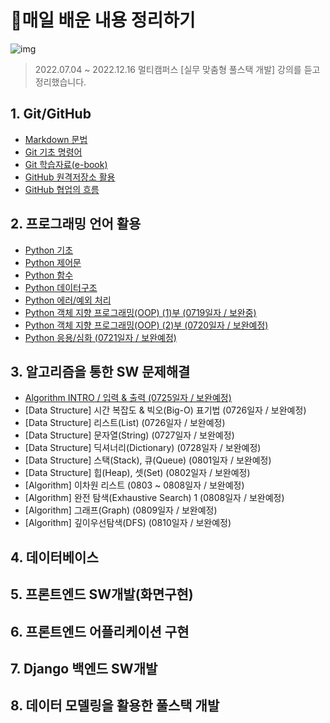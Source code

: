 # 💾매일 배운 내용 정리하기

![img](https://media.tenor.com/images/4c62b8664b2aa5d5c16e080936e52a88/tenor.gif)

> 2022.07.04 ~ 2022.12.16 멀티캠퍼스 [실무 맞춤형 풀스택 개발] 강의를 듣고 정리했습니다.

## 1. Git/GitHub

* [Markdown 문법](notes/markdown_gram.md)
* [Git 기초 명령어](notes/git_command.md)
* [Git 학습자료(e-book)](http://git-scm.com/book/ko/v2)
* [GitHub 원격저장소 활용](notes/remote_repo.md)
* [GitHub 협업의 흐름](notes/github_flow.md)

## 2. 프로그래밍 언어 활용

* [Python 기초](notes/py_basics.md)
* [Python 제어문](notes/py_ctrlstate.md)
* [Python 함수](notes/py_function.md) 
* [Python 데이터구조](notes/py_datast.md)
* [Python 에러/예외 처리](notes/py_error.md)
* [Python 객체 지향 프로그래밍(OOP) (1)부 (0719일자 / 보완중)](notes/py_OOP1.md)
* [Python 객체 지향 프로그래밍(OOP) (2)부 (0720일자 / 보완예정)](notes/py_OOP2.md)
* [Python 응용/심화 (0721일자 / 보완예정)](notes/py_final.md)

## 3. 알고리즘을 통한 SW 문제해결

* [Algorithm INTRO / 입력 & 출력 (0725일자 / 보완예정)](notes/algo_intro.md)
* [Data Structure] 시간 복잡도 & 빅오(Big-O) 표기법 (0726일자 / 보완예정)
* [Data Structure] 리스트(List) (0726일자 / 보완예정)
* [Data Structure] 문자열(String) (0727일자 / 보완예정)
* [Data Structure] 딕셔너리(Dictionary) (0728일자 / 보완예정)
* [Data Structure] 스택(Stack), 큐(Queue) (0801일자 / 보완예정)
* [Data Structure] 힙(Heap), 셋(Set) (0802일자 / 보완예정)
* [Algorithm] 이차원 리스트 (0803 ~ 0808일자 / 보완예정)
* [Algorithm] 완전 탐색(Exhaustive Search) 1 (0808일자 / 보완예정)
* [Algorithm] 그래프(Graph) (0809일자 / 보완예정)
* [Algorithm] 깊이우선탐색(DFS) (0810일자 / 보완예정)

## 4. 데이터베이스

## 5. 프론트엔드 SW개발(화면구현)

## 6. 프론트엔드 어플리케이션 구현

## 7. Django 백엔드 SW개발

## 8. 데이터 모델링을 활용한 풀스택 개발
